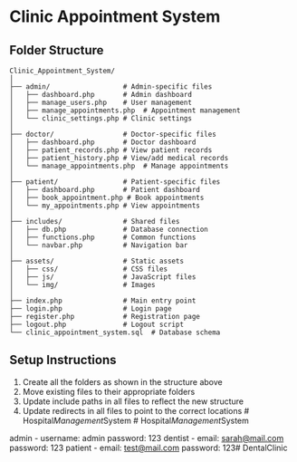 # Clinic Appointment System

## Folder Structure

```
Clinic_Appointment_System/
│
├── admin/                  # Admin-specific files
│   ├── dashboard.php       # Admin dashboard
│   ├── manage_users.php    # User management
│   ├── manage_appointments.php  # Appointment management
│   └── clinic_settings.php # Clinic settings
│
├── doctor/                 # Doctor-specific files
│   ├── dashboard.php       # Doctor dashboard
│   ├── patient_records.php # View patient records
│   ├── patient_history.php # View/add medical records
│   └── manage_appointments.php  # Manage appointments
│
├── patient/                # Patient-specific files
│   ├── dashboard.php       # Patient dashboard
│   ├── book_appointment.php # Book appointments
│   └── my_appointments.php # View appointments
│
├── includes/               # Shared files
│   ├── db.php              # Database connection
│   ├── functions.php       # Common functions
│   └── navbar.php          # Navigation bar
│
├── assets/                 # Static assets
│   ├── css/                # CSS files
│   ├── js/                 # JavaScript files
│   └── img/                # Images
│
├── index.php               # Main entry point
├── login.php               # Login page
├── register.php            # Registration page
├── logout.php              # Logout script
└── clinic_appointment_system.sql  # Database schema
```

## Setup Instructions

1. Create all the folders as shown in the structure above
2. Move existing files to their appropriate folders
3. Update include paths in all files to reflect the new structure
4. Update redirects in all files to point to the correct locations #   H o s p i t a l _ M a n a g e m e n t _ S y s t e m 
 
 #   H o s p i t a l _ M a n a g e m e n t _ S y s t e m 
 
 

admin - username: admin password: 123
dentist - email: sarah@mail.com password: 123
patient - email: test@mail.com password: 123#   D e n t a l C l i n i c  
 